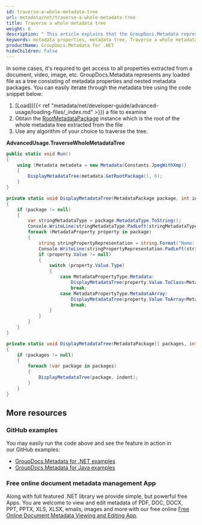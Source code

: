 ```yaml
---
id: traverse-a-whole-metadata-tree
url: metadata/net/traverse-a-whole-metadata-tree
title: Traverse a whole metadata tree
weight: 6
description: " This article explains that the GroupDocs.Metadata represents any loaded file as a tree consisting of metadata properties and nested metadata packages. You can easily iterate through the metadata tree"
keywords: metadata properties, metadata tree, Traverse a whole metadata tree
productName: GroupDocs.Metadata for .NET
hideChildren: False
---
```

In some cases, it's required to get access to all properties extracted from a document, video, image, etc. GroupDocs.Metadata represents any loaded file as a tree consisting of metadata properties and nested metadata packages. You can easily iterate through the metadata tree using the code snippet below:

1.  [Load]({{< ref "metadata/net/developer-guide/advanced-usage/loading-files/_index.md" >}}) a file to examine
2.  Obtain the [RootMetadataPackage](https://reference.groupdocs.com/net/metadata/groupdocs.metadata.common/rootmetadatapackage) instance which is the root of the whole metadata tree extracted from the file
3.  Use any algorithm of your choice to traverse the tree.

**AdvancedUsage.TraverseWholeMetadataTree**

```csharp
public static void Run()
{
	using (Metadata metadata = new Metadata(Constants.JpegWithXmp))
	{
		DisplayMetadataTree(metadata.GetRootPackage(), 0);
	}
}

private static void DisplayMetadataTree(MetadataPackage package, int indent)
{
	if (package != null)
	{
		var stringMetadataType = package.MetadataType.ToString();
		Console.WriteLine(stringMetadataType.PadLeft(stringMetadataType.Length + indent));
		foreach (MetadataProperty property in package)
		{
			string stringPropertyRepresentation = string.Format("Name: {0}, Value: {1}", property.Name, property.Value);
			Console.WriteLine(stringPropertyRepresentation.PadLeft(stringPropertyRepresentation.Length + indent + 1));
			if (property.Value != null)
			{
				switch (property.Value.Type)
				{
					case MetadataPropertyType.Metadata:
						DisplayMetadataTree(property.Value.ToClass<MetadataPackage>(), indent + 2);
						break;
					case MetadataPropertyType.MetadataArray:
						DisplayMetadataTree(property.Value.ToArray<MetadataPackage>(), indent + 2);
						break;
				}
			}
		}
	}
}

private static void DisplayMetadataTree(MetadataPackage[] packages, int indent)
{
	if (packages != null)
	{
		foreach (var package in packages)
		{
			DisplayMetadataTree(package, indent);
		}
	}
}
```

## More resources
### GitHub examples
You may easily run the code above and see the feature in action in our GitHub examples:
*   [GroupDocs.Metadata for .NET examples](https://github.com/groupdocs-metadata/GroupDocs.Metadata-for-.NET)    
*   [GroupDocs.Metadata for Java examples](https://github.com/groupdocs-metadata/GroupDocs.Metadata-for-Java)    

### Free online document metadata management App
Along with full featured .NET library we provide simple, but powerful free Apps.
You are welcome to view and edit metadata of PDF, DOC, DOCX, PPT, PPTX, XLS, XLSX, emails, images and more with our free online [Free Online Document Metadata Viewing and Editing App](https://products.groupdocs.app/metadata).